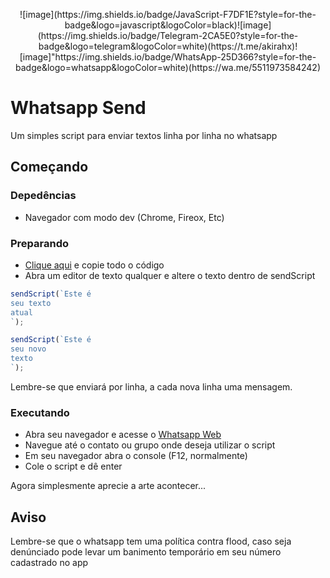 <p align="center">
    ![image](https://img.shields.io/badge/JavaScript-F7DF1E?style=for-the-badge&logo=javascript&logoColor=black)![image](https://img.shields.io/badge/Telegram-2CA5E0?style=for-the-badge&logo=telegram&logoColor=white)(https://t.me/akirahx)![image]"https://img.shields.io/badge/WhatsApp-25D366?style=for-the-badge&logo=whatsapp&logoColor=white)(https://wa.me/5511973584242)
</p>



# Whatsapp Send

Um simples script para enviar textos linha por linha no whatsapp

## Começando

### Depedências

* Navegador com modo dev (Chrome, Fireox, Etc)

### Preparando

* [Clique aqui](https://raw.githubusercontent.com/AkirahX/whatsapp-send/main/WppFloodSapp.js) e copie todo o código
* Abra um editor de texto qualquer e altere o texto dentro de sendScript

```js
sendScript(`Este é
seu texto
atual
`);
```

```js
sendScript(`Este é
seu novo
texto
`);
```

Lembre-se que enviará por linha, a cada nova linha uma mensagem.


### Executando

* Abra seu navegador e acesse o [Whatsapp Web](web.whatsapp.com)
* Navegue até o contato ou grupo onde deseja utilizar o script
* Em seu navegador abra o console (F12, normalmente)
* Cole o script e dê enter

Agora simplesmente aprecie a arte acontecer...

## Aviso

Lembre-se que o whatsapp tem uma política contra flood, caso seja denúnciado pode levar um banimento temporário em seu número cadastrado no app

